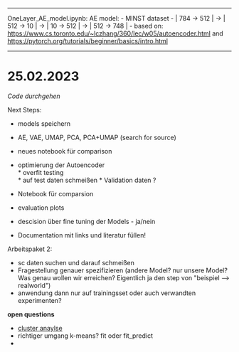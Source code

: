 ---------------------------
OneLayer_AE_model.ipynb:
AE model:
    - MINST dataset
    - | 784 -> 512 | -> | 512 -> 10 | -> | 10 -> 512 | -> | 512 -> 748 |
    -  based on: https://www.cs.toronto.edu/~lczhang/360/lec/w05/autoencoder.html and https://pytorch.org/tutorials/beginner/basics/intro.html
    
---------------------------

# 25.02.2023  
*Code durchgehen*  

Next Steps: 
* models speichern 
* AE, VAE, UMAP, PCA, PCA+UMAP (search for source)  
* neues notebook für comparison   
* optimierung der Autoencoder  
        * overfit testing  
        * auf test daten schmeißen
        * Validation daten ?  
* Notebook für comparsion   
* evaluation plots
* descision über fine tuning der Models - ja/nein  
 
* Documentation mit links und literatur füllen! 

Arbeitspaket 2: 
* sc daten suchen und darauf schmeißen 
* Fragestellung genauer spezifizieren (andere Model? nur unsere Model? Was genau wollen wir erreichen? Eigentlich ja den step von "beispiel --> realworld") 
* anwendung dann nur auf trainingsset oder auch verwandten experimenten?  

**open questions**  

* [cluster anaylse](https://scikit-learn.org/stable/auto_examples/cluster/plot_kmeans_silhouette_analysis.html)  
* richtiger umgang k-means? fit oder fit_predict  
* 
